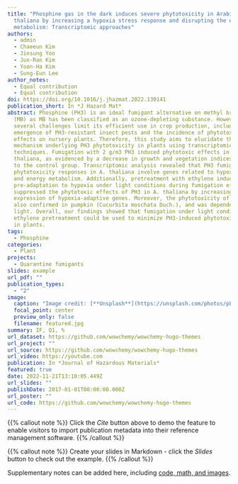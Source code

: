 ```yaml
---
title: "Phosphine gas in the dark induces severe phytotoxicity in Arabidopsis
  thaliana by increasing a hypoxia stress response and disrupting the energy
  metabolism: Transcriptomic approaches"
authors:
  - admin
  - Chaeeun Kim
  - Jinsung Yoo
  - Jun-Ran Kim
  - Yoon-Ha Kim
  - Sung-Eun Lee
author_notes:
  - Equal contribution
  - Equal contribution
doi: https://doi.org/10.1016/j.jhazmat.2022.130141
publication_short: In *J Hazard Mat*
abstract: Phosphine (PH3) is an ideal fumigant alternative on methyl bromide
  (MB) as MB has been classified as an ozone-depleting substance. However,
  several challenges limit its efficient use in crop production, including the
  emergence of PH3-resistant insect pests and the incidence of phytotoxic
  effects on nursery plants. Therefore, this study aims to elucidate the
  mechanism underlying PH3 phytotoxicity in plants using transcriptomic
  techniques. Fumigation with 2 g/m3 PH3 induced phytotoxic effects in A.
  thaliana, as evidenced by a decrease in growth and vegetation indices compared
  to the control group. Transcriptomic analysis revealed that PH3 fumigation
  phytotoxicity responses in A. thaliana involve genes related to hypoxia stress
  and energy metabolism. Additionally, pretreatment with ethylene induced
  pre-adaptation to hypoxia under light conditions during fumigation effectively
  suppressed the phytotoxic effects of PH3 in A. thaliana by increasing the
  expression of hypoxia-adaptive genes. Moreover, the phytotoxicity of PH3 was
  also confirmed in pumpkin (Cucurbita moschata Duch.), and was dependent on
  light. Overall, our findings showed that fumigation under light conditions and
  ethylene pretreatment could be used to minimize PH3-induced phytotoxic effects
  in plants.
tags:
  - Phosphine
categories:
  - Plant
projects:
  - Quarantine fumigants
slides: example
url_pdf: ""
publication_types:
  - "2"
image:
  caption: "Image credit: [**Unsplash**](https://unsplash.com/photos/pLCdAaMFLTE)"
  focal_point: center
  preview_only: false
  filename: featured.jpg
summary: IF, Q1, %
url_dataset: https://github.com/wowchemy/wowchemy-hugo-themes
url_project: ""
url_source: https://github.com/wowchemy/wowchemy-hugo-themes
url_video: https://youtube.com
publication: In *Journal of Hazardous Materials*
featured: true
date: 2022-11-21T13:10:05.449Z
url_slides: ""
publishDate: 2017-01-01T00:00:00.000Z
url_poster: ""
url_code: https://github.com/wowchemy/wowchemy-hugo-themes
---
```


{{% callout note %}}
Click the _Cite_ button above to demo the feature to enable visitors to import publication metadata into their reference management software.
{{% /callout %}}

{{% callout note %}}
Create your slides in Markdown - click the _Slides_ button to check out the example.
{{% /callout %}}

Supplementary notes can be added here, including [code, math, and images](https://wowchemy.com/docs/writing-markdown-latex/).
